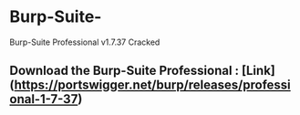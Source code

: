 # Burp-Suite-
Burp-Suite Professional v1.7.37 Cracked

## Download the Burp-Suite Professional : [Link] (https://portswigger.net/burp/releases/professional-1-7-37)
